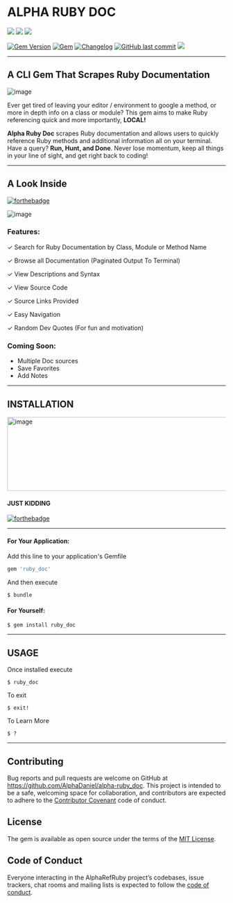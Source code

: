 # ALPHA RUBY DOC

![](http://forthebadge.com/images/badges/made-with-ruby.svg)
![](http://forthebadge.com/images/badges/powered-by-electricity.svg)
![](http://forthebadge.com/images/badges/pretty-risque.svg)

[![Gem Version](https://badge.fury.io/rb/ruby_doc.svg)](https://badge.fury.io/rb/ruby_doc)
[![Gem](https://img.shields.io/gem/dt/ruby_doc.svg)](https://rubygems.org/gems/ruby_doc)
[![Changelog](https://img.shields.io/badge/change-log-blue.svg)](https://github.com/AlphaDaniel/alpha-ruby_doc/blob/master/changelog.md)
[![GitHub last commit](https://img.shields.io/github/last-commit/AlphaDaniel/alpha-ruby_doc.svg)](https://github.com/AlphaDaniel/alpha-ruby_doc/commits/master)
[![](https://img.shields.io/badge/A-C-red.svg)](http://a1phacoding.com/)

---
## A CLI Gem That Scrapes Ruby Documentation

![image](https://images.huffingtonpost.com/2013-08-23-tumblr_m08celcrnT1r3isxuo1_500.gif)

Ever get tired of leaving your editor / environment to google a method, or more in depth info on a class or module? This gem aims to make Ruby referencing quick and more importantly, **LOCAL!**

**Alpha Ruby Doc** scrapes Ruby documentation and allows users to quickly reference Ruby methods and additional information all on your terminal. Have a query? **Run, Hunt, and Done**. Never lose momentum, keep all things in your line of sight, and get right back to coding!

---
## A Look Inside
[![forthebadge](http://forthebadge.com/images/badges/thats-how-they-get-you.svg)](http://forthebadge.com)

![image](https://i.imgur.com/NmincSX.gif)
### Features:
✓  Search for Ruby Documentation by Class, Module or Method Name

✓  Browse all Documentation (Paginated Output To Terminal)

✓  View Descriptions and Syntax

✓  View Source Code

✓  Source Links Provided

✓  Easy Navigation

✓  Random Dev Quotes (For fun and motivation)

### Coming Soon:
* Multiple Doc sources
* Save Favorites
* Add Notes

---
## INSTALLATION

<img src="https://i.imgur.com/AeHWQj8.gif" alt="image" width="790" height="170" align="middle">

#### JUST KIDDING
[![forthebadge](http://forthebadge.com/images/badges/check-it-out.svg)](http://forthebadge.com)

---
#### For Your Application:

Add this line to your application's Gemfile

```ruby
gem 'ruby_doc'
```

And then execute

    $ bundle

#### For Yourself:

    $ gem install ruby_doc


---
## USAGE

Once installed execute

    $ ruby_doc
    
To exit 

    $ exit!
    
To Learn More 

    $ ?
    
---
## Contributing

Bug reports and pull requests are welcome on GitHub at https://github.com/AlphaDaniel/alpha-ruby_doc. This project is intended to be a safe, welcoming space for collaboration, and contributors are expected to adhere to the [Contributor Covenant](http://contributor-covenant.org) code of conduct.

## License

The gem is available as open source under the terms of the [MIT License](https://opensource.org/licenses/MIT).

## Code of Conduct

Everyone interacting in the AlphaRefRuby project’s codebases, issue trackers, chat rooms and mailing lists is expected to follow the [code of conduct](https://github.com/[USERNAME]/ruby_doc/blob/master/CODE_OF_CONDUCT.md).




